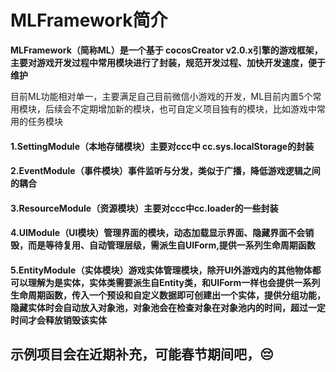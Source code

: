 # MLFramework简介
__MLFramework（简称ML）是一个基于 cocosCreator v2.0.x引擎的游戏框架，主要对游戏开发过程中常用模块进行了封装，规范开发过程、加快开发速度，便于维护__

目前ML功能相对单一，主要满足自己目前微信小游戏的开发，ML目前内置5个常用模块，后续会不定期增加新的模块，也可自定义项目独有的模块，比如游戏中常用的任务模块
#### 1.SettingModule（本地存储模块）主要对ccc中 cc.sys.localStorage的封装
#### 2.EventModule（事件模块）事件监听与分发，类似于广播，降低游戏逻辑之间的耦合
#### 3.ResourceModule（资源模块）主要对ccc中cc.loader的一些封装
#### 4.UIModule（UI模块）管理界面的模块，动态加载显示界面、隐藏界面不会销毁，而是等待复用、自动管理层级，需派生自UIForm,提供一系列生命周期函数
#### 5.EntityModule（实体模块）游戏实体管理模块，除开UI外游戏内的其他物体都可以理解为是实体，实体类需要派生自Entity类，和UIForm一样也会提供一系列生命周期函数，传入一个预设和自定义数据即可创建出一个实体，提供分组功能，隐藏实体时会自动放入对象池，对象池会在检查对象在对象池内的时间，超过一定时间才会释放销毁该实体

## 示例项目会在近期补充，可能春节期间吧，😔
